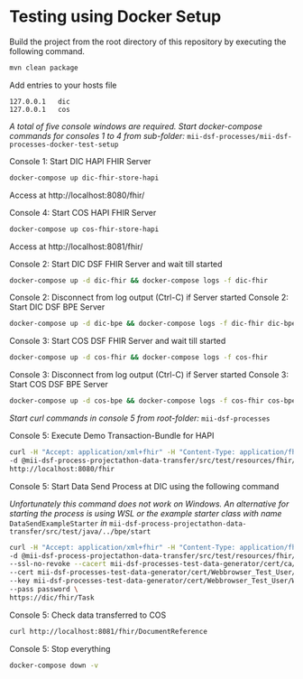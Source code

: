 # Testing using Docker Setup

Build the project from the root directory of this repository by executing the following command.

```sh
mvn clean package
```

Add entries to your hosts file

```
127.0.0.1	dic
127.0.0.1	cos
```

*A total of five console windows are required. Start docker-compose commands for consoles 1 to 4 from
sub-folder:* `mii-dsf-processes/mii-dsf-processes-docker-test-setup`

Console 1: Start DIC HAPI FHIR Server

```sh
docker-compose up dic-fhir-store-hapi
```

Access at http://localhost:8080/fhir/

Console 4: Start COS HAPI FHIR Server

```sh
docker-compose up cos-fhir-store-hapi
```

Access at http://localhost:8081/fhir/

Console 2: Start DIC DSF FHIR Server and wait till started

```sh
docker-compose up -d dic-fhir && docker-compose logs -f dic-fhir
```

Console 2: Disconnect from log output (Ctrl-C) if Server started Console 2: Start DIC DSF BPE Server

```sh
docker-compose up -d dic-bpe && docker-compose logs -f dic-fhir dic-bpe
````

Console 3: Start COS DSF FHIR Server and wait till started

```sh
docker-compose up -d cos-fhir && docker-compose logs -f cos-fhir
```

Console 3: Disconnect from log output (Ctrl-C) if Server started Console 3: Start COS DSF BPE Server

```sh
docker-compose up -d cos-bpe && docker-compose logs -f cos-fhir cos-bpe
````

<!--
Webbrowser at http://localhost:8080/fhir/: Add Demo Data to DIC HAPI FHIR Server via Transaction-Bundle at
[DicFhirStore_Demo.xml](../mii-dsf-process-projectathon-data-transfer/src/test/resources/fhir/Bundle/DicFhirStore_Demo.xml) 
-->

*Start curl commands in console 5 from root-folder:* `mii-dsf-processes`

Console 5: Execute Demo Transaction-Bundle for HAPI

```sh
curl -H "Accept: application/xml+fhir" -H "Content-Type: application/fhir+xml" \
-d @mii-dsf-process-projectathon-data-transfer/src/test/resources/fhir/Bundle/DicFhirStore_Demo.xml \
http://localhost:8080/fhir
```

Console 5: Start Data Send Process at DIC using the following command

*Unfortunately this command does not work on Windows. An alternative for starting the process is using WSL or the
example starter class with name* `DataSendExampleStarter` *in* 
`mii-dsf-process-projectathon-data-transfer/src/test/java/../bpe/start`

```sh
curl -H "Accept: application/xml+fhir" -H "Content-Type: application/fhir+xml" \
-d @mii-dsf-process-projectathon-data-transfer/src/test/resources/fhir/Task/TaskStartDataSend_Demo.xml \
--ssl-no-revoke --cacert mii-dsf-processes-test-data-generator/cert/ca/testca_certificate.pem \
--cert mii-dsf-processes-test-data-generator/cert/Webbrowser_Test_User/Webbrowser_Test_User_certificate.pem \
--key mii-dsf-processes-test-data-generator/cert/Webbrowser_Test_User/Webbrowser_Test_User_private-key.pem \
--pass password \
https://dic/fhir/Task
```

Console 5: Check data transferred to COS

```sh
curl http://localhost:8081/fhir/DocumentReference
```

Console 5: Stop everything

```sh
docker-compose down -v
```